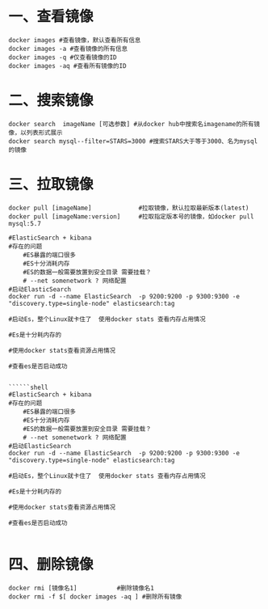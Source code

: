 # 一、查看镜像

```shell
docker images #查看镜像，默认查看所有信息
docker images -a #查看镜像的所有信息
docker images -q #仅查看镜像的ID
docker images -aq #查看所有镜像的ID
```

# 二、搜索镜像

```shell
docker search  imageName [可选参数] #从docker hub中搜索名imagename的所有镜像，以列表形式展示
docker search mysql--filter=STARS=3000 #搜索STARS大于等于3000、名为mysql的镜像
```

# 三、拉取镜像

```shell
docker pull [imageName]  			#拉取镜像，默认拉取最新版本(latest)
docker pull [imageName:version] 	#拉取指定版本号的镜像，如docker pull mysql:5.7

```
```shell
#ElasticSearch + kibana
#存在的问题
	#ES暴露的端口很多
	#ES十分消耗内存
	#ES的数据一般需要放置到安全目录 需要挂载？
	# --net somenetwork ? 网络配置
#启动ElasticSearch
docker run -d --name ElasticSearch  -p 9200:9200 -p 9300:9300 -e "discovery.type=single-node" elasticsearch:tag

#启动Es，整个Linux就卡住了  使用docker stats 查看内存占用情况

#Es是十分耗内存的

#使用docker stats查看资源占用情况

#查看es是否启动成功


``````shell
#ElasticSearch + kibana
#存在的问题
	#ES暴露的端口很多
	#ES十分消耗内存
	#ES的数据一般需要放置到安全目录 需要挂载？
	# --net somenetwork ? 网络配置
#启动ElasticSearch
docker run -d --name ElasticSearch  -p 9200:9200 -p 9300:9300 -e "discovery.type=single-node" elasticsearch:tag

#启动Es，整个Linux就卡住了  使用docker stats 查看内存占用情况

#Es是十分耗内存的

#使用docker stats查看资源占用情况

#查看es是否启动成功


```



# 四、删除镜像

```shell
docker rmi [镜像名1]			#删除镜像名1
docker rmi -f $[ docker images -aq ] #删除所有镜像
```
